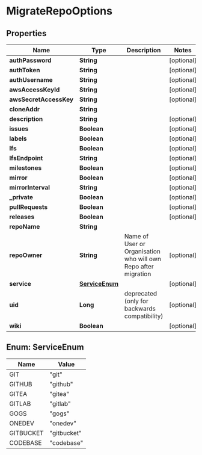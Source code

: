 # MigrateRepoOptions

## Properties
Name | Type | Description | Notes
------------ | ------------- | ------------- | -------------
**authPassword** | **String** |  |  [optional]
**authToken** | **String** |  |  [optional]
**authUsername** | **String** |  |  [optional]
**awsAccessKeyId** | **String** |  |  [optional]
**awsSecretAccessKey** | **String** |  |  [optional]
**cloneAddr** | **String** |  | 
**description** | **String** |  |  [optional]
**issues** | **Boolean** |  |  [optional]
**labels** | **Boolean** |  |  [optional]
**lfs** | **Boolean** |  |  [optional]
**lfsEndpoint** | **String** |  |  [optional]
**milestones** | **Boolean** |  |  [optional]
**mirror** | **Boolean** |  |  [optional]
**mirrorInterval** | **String** |  |  [optional]
**_private** | **Boolean** |  |  [optional]
**pullRequests** | **Boolean** |  |  [optional]
**releases** | **Boolean** |  |  [optional]
**repoName** | **String** |  | 
**repoOwner** | **String** | Name of User or Organisation who will own Repo after migration |  [optional]
**service** | [**ServiceEnum**](#ServiceEnum) |  |  [optional]
**uid** | **Long** | deprecated (only for backwards compatibility) |  [optional]
**wiki** | **Boolean** |  |  [optional]

<a name="ServiceEnum"></a>
## Enum: ServiceEnum
Name | Value
---- | -----
GIT | &quot;git&quot;
GITHUB | &quot;github&quot;
GITEA | &quot;gitea&quot;
GITLAB | &quot;gitlab&quot;
GOGS | &quot;gogs&quot;
ONEDEV | &quot;onedev&quot;
GITBUCKET | &quot;gitbucket&quot;
CODEBASE | &quot;codebase&quot;

